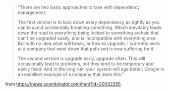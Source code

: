 <blockquote>"There are two basic approaches to take with dependency management.

The first version is to lock down every dependency as tightly as you can to avoid accidentally breaking something. Which inevitably leads down the road to everything being locked to something archaic that can't be upgraded easily, and is incompatible with everything else. But with no idea what will break, or how to upgrade. I currently work at a company that went down that path and is now suffering for it.

The second version is upgrade early, upgrade often. This will occasionally lead to problems, but they tend to be temporary and easily fixed. And in the long run, your system will age better. Google is an excellent example of a company that does this."</blockquote>

from https://news.ycombinator.com/item?id=20032255